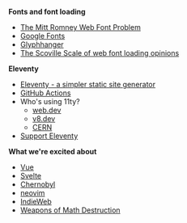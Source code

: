 **Fonts and font loading**

- [The Mitt Romney Web Font Problem](https://www.zachleat.com/web/mitt-romney-webfont-problem/)
- [Google Fonts](https://fonts.google.com)
- [Glyphhanger](https://github.com/filamentgroup/glyphhanger)
- [The Scoville Scale of web font loading opinions](https://www.youtube.com/watch?v=xnaazDFHn40)

**Eleventy**

- [Eleventy - a simpler static site generator](https://11ty.dev)
- [GitHub Actions](https://github.com/features/actions)
- Who's using 11ty?
  - [web.dev](https://web.dev)
  - [v8.dev](https://v8.dev)
  - [CERN](https://worldwideweb.cern.ch)
- [Support Eleventy](https://opencollective.com/11ty)
  
**What we're excited about**

- [Vue](https://vuejs.org)
- [Svelte](https://svelte.dev)
- [Chernobyl](https://www.hbo.com/chernobyl)
- [neovim](https://github.com/neovim/neovim)
- [IndieWeb](https://indieweb.org)
- [Weapons of Math Destruction](https://en.wikipedia.org/wiki/Weapons_of_Math_Destruction)